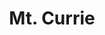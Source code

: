 ---
layout: product
product_id: 2062539653182
id: 2062539653182
title: Mt. Currie
body_html: >-
  <p>Mt. Currie in Pemberton, 2017.</p>

  <p>While staying in a micro cabin in the Pemberton Valley, and after a brief encounter with the neighbourhood black-bear, I caught this photo of the sunlight crashing against the rigid peaks of Mt. Currie.</p>

  <p> </p>
vendor: Connell McCarthy
product_type: Posters, Prints, & Visual Artwork
created_at: 2019-03-17T13:22:04-04:00
handle: mt-currie
updated_at: 2024-09-11T23:25:13-04:00
published_at: 2018-08-22T19:38:24-04:00
template_suffix: ""
published_scope: global
tags: Batch 03, clouds, mountain, mountains, Print, rocky mountains, snow
status: active
admin_graphql_api_id: gid://shopify/Product/2062539653182
variants:
  - product_id: 2062539653182
    id: 39577140133950
    title: 8x10” / Full Colour
    price: "35.00"
    position: 1
    inventory_policy: continue
    compare_at_price: null
    option1: 8x10”
    option2: Full Colour
    option3: null
    created_at: 2021-09-01T14:11:46-04:00
    updated_at: 2023-10-27T20:29:38-04:00
    taxable: true
    barcode: ""
    fulfillment_service: manual
    grams: 208
    inventory_management: shopify
    requires_shipping: true
    sku: CM-PP-B3-05-XXS-FC
    weight: 0.208
    weight_unit: kg
    inventory_item_id: 41671580778558
    inventory_quantity: 100
    old_inventory_quantity: 100
    admin_graphql_api_id: gid://shopify/ProductVariant/39577140133950
    image_id: 6301783982142
  - product_id: 2062539653182
    id: 39577140166718
    title: 8x10” / Black & White
    price: "35.00"
    position: 2
    inventory_policy: continue
    compare_at_price: null
    option1: 8x10”
    option2: Black & White
    option3: null
    created_at: 2021-09-01T14:11:46-04:00
    updated_at: 2023-10-27T20:29:38-04:00
    taxable: true
    barcode: ""
    fulfillment_service: manual
    grams: 208
    inventory_management: shopify
    requires_shipping: true
    sku: CM-PP-B3-05-XXS-BW
    weight: 0.208
    weight_unit: kg
    inventory_item_id: 41671580811326
    inventory_quantity: 100
    old_inventory_quantity: 100
    admin_graphql_api_id: gid://shopify/ProductVariant/39577140166718
    image_id: 6301783818302
  - product_id: 2062539653182
    id: 39577140199486
    title: 8.5x11” / Full Colour
    price: "35.00"
    position: 3
    inventory_policy: continue
    compare_at_price: null
    option1: 8.5x11”
    option2: Full Colour
    option3: null
    created_at: 2021-09-01T14:11:46-04:00
    updated_at: 2023-10-27T20:29:38-04:00
    taxable: true
    barcode: ""
    fulfillment_service: manual
    grams: 208
    inventory_management: shopify
    requires_shipping: true
    sku: CM-PP-B3-05-XS-FC
    weight: 0.208
    weight_unit: kg
    inventory_item_id: 41671580844094
    inventory_quantity: 100
    old_inventory_quantity: 100
    admin_graphql_api_id: gid://shopify/ProductVariant/39577140199486
    image_id: 6301783982142
  - product_id: 2062539653182
    id: 39577140232254
    title: 8.5x11” / Black & White
    price: "35.00"
    position: 4
    inventory_policy: continue
    compare_at_price: null
    option1: 8.5x11”
    option2: Black & White
    option3: null
    created_at: 2021-09-01T14:11:46-04:00
    updated_at: 2023-10-27T20:29:38-04:00
    taxable: true
    barcode: ""
    fulfillment_service: manual
    grams: 208
    inventory_management: shopify
    requires_shipping: true
    sku: CM-PP-B3-05-XS-BW
    weight: 0.208
    weight_unit: kg
    inventory_item_id: 41671580876862
    inventory_quantity: 100
    old_inventory_quantity: 100
    admin_graphql_api_id: gid://shopify/ProductVariant/39577140232254
    image_id: 6301783818302
  - product_id: 2062539653182
    id: 39577140265022
    title: 13x19” / Full Colour
    price: "40.00"
    position: 5
    inventory_policy: continue
    compare_at_price: null
    option1: 13x19”
    option2: Full Colour
    option3: null
    created_at: 2021-09-01T14:11:46-04:00
    updated_at: 2023-10-27T20:29:38-04:00
    taxable: true
    barcode: ""
    fulfillment_service: manual
    grams: 208
    inventory_management: shopify
    requires_shipping: true
    sku: CM-PP-B3-05-S-FC
    weight: 0.208
    weight_unit: kg
    inventory_item_id: 41671580909630
    inventory_quantity: 100
    old_inventory_quantity: 100
    admin_graphql_api_id: gid://shopify/ProductVariant/39577140265022
    image_id: 6301783982142
  - product_id: 2062539653182
    id: 39577140297790
    title: 13x19” / Black & White
    price: "40.00"
    position: 6
    inventory_policy: continue
    compare_at_price: null
    option1: 13x19”
    option2: Black & White
    option3: null
    created_at: 2021-09-01T14:11:46-04:00
    updated_at: 2023-10-27T20:29:38-04:00
    taxable: true
    barcode: ""
    fulfillment_service: manual
    grams: 208
    inventory_management: shopify
    requires_shipping: true
    sku: CM-PP-B3-05-S-BW
    weight: 0.208
    weight_unit: kg
    inventory_item_id: 41671580942398
    inventory_quantity: 100
    old_inventory_quantity: 100
    admin_graphql_api_id: gid://shopify/ProductVariant/39577140297790
    image_id: 6301783818302
  - product_id: 2062539653182
    id: 39577140330558
    title: 16x20” / Full Colour
    price: "50.00"
    position: 7
    inventory_policy: continue
    compare_at_price: null
    option1: 16x20”
    option2: Full Colour
    option3: null
    created_at: 2021-09-01T14:11:46-04:00
    updated_at: 2023-10-27T20:29:38-04:00
    taxable: true
    barcode: ""
    fulfillment_service: manual
    grams: 208
    inventory_management: shopify
    requires_shipping: true
    sku: CM-PP-B3-05-M-FC
    weight: 0.208
    weight_unit: kg
    inventory_item_id: 41671580975166
    inventory_quantity: 100
    old_inventory_quantity: 100
    admin_graphql_api_id: gid://shopify/ProductVariant/39577140330558
    image_id: 6301783982142
  - product_id: 2062539653182
    id: 39577140363326
    title: 16x20” / Black & White
    price: "50.00"
    position: 8
    inventory_policy: continue
    compare_at_price: null
    option1: 16x20”
    option2: Black & White
    option3: null
    created_at: 2021-09-01T14:11:46-04:00
    updated_at: 2023-10-27T20:29:38-04:00
    taxable: true
    barcode: ""
    fulfillment_service: manual
    grams: 208
    inventory_management: shopify
    requires_shipping: true
    sku: CM-PP-B3-05-M-BW
    weight: 0.208
    weight_unit: kg
    inventory_item_id: 41671581007934
    inventory_quantity: 100
    old_inventory_quantity: 100
    admin_graphql_api_id: gid://shopify/ProductVariant/39577140363326
    image_id: 6301783818302
  - product_id: 2062539653182
    id: 39577140396094
    title: 20x24” / Full Colour
    price: "60.00"
    position: 9
    inventory_policy: continue
    compare_at_price: null
    option1: 20x24”
    option2: Full Colour
    option3: null
    created_at: 2021-09-01T14:11:46-04:00
    updated_at: 2023-10-27T20:29:38-04:00
    taxable: true
    barcode: ""
    fulfillment_service: manual
    grams: 208
    inventory_management: shopify
    requires_shipping: true
    sku: CM-PP-B3-05-L-FC
    weight: 0.208
    weight_unit: kg
    inventory_item_id: 41671581040702
    inventory_quantity: 100
    old_inventory_quantity: 100
    admin_graphql_api_id: gid://shopify/ProductVariant/39577140396094
    image_id: 6301783982142
  - product_id: 2062539653182
    id: 39577140428862
    title: 20x24” / Black & White
    price: "60.00"
    position: 10
    inventory_policy: continue
    compare_at_price: null
    option1: 20x24”
    option2: Black & White
    option3: null
    created_at: 2021-09-01T14:11:46-04:00
    updated_at: 2023-10-27T20:29:38-04:00
    taxable: true
    barcode: ""
    fulfillment_service: manual
    grams: 208
    inventory_management: shopify
    requires_shipping: true
    sku: CM-PP-B3-05-L-BW
    weight: 0.208
    weight_unit: kg
    inventory_item_id: 41671581073470
    inventory_quantity: 100
    old_inventory_quantity: 100
    admin_graphql_api_id: gid://shopify/ProductVariant/39577140428862
    image_id: 6301783818302
  - product_id: 2062539653182
    id: 39577140461630
    title: 20x30” / Full Colour
    price: "70.00"
    position: 11
    inventory_policy: continue
    compare_at_price: null
    option1: 20x30”
    option2: Full Colour
    option3: null
    created_at: 2021-09-01T14:11:46-04:00
    updated_at: 2023-10-27T20:29:38-04:00
    taxable: true
    barcode: ""
    fulfillment_service: manual
    grams: 208
    inventory_management: shopify
    requires_shipping: true
    sku: CM-PP-B3-05-XL-FC
    weight: 0.208
    weight_unit: kg
    inventory_item_id: 41671581106238
    inventory_quantity: 100
    old_inventory_quantity: 100
    admin_graphql_api_id: gid://shopify/ProductVariant/39577140461630
    image_id: 6301783982142
  - product_id: 2062539653182
    id: 39577140494398
    title: 20x30” / Black & White
    price: "70.00"
    position: 12
    inventory_policy: continue
    compare_at_price: null
    option1: 20x30”
    option2: Black & White
    option3: null
    created_at: 2021-09-01T14:11:46-04:00
    updated_at: 2023-10-27T20:29:38-04:00
    taxable: true
    barcode: ""
    fulfillment_service: manual
    grams: 208
    inventory_management: shopify
    requires_shipping: true
    sku: CM-PP-B3-05-XL-BW
    weight: 0.208
    weight_unit: kg
    inventory_item_id: 41671581139006
    inventory_quantity: 100
    old_inventory_quantity: 100
    admin_graphql_api_id: gid://shopify/ProductVariant/39577140494398
    image_id: 6301783818302
  - product_id: 2062539653182
    id: 39577140527166
    title: 24x36” / Full Colour
    price: "90.00"
    position: 13
    inventory_policy: continue
    compare_at_price: null
    option1: 24x36”
    option2: Full Colour
    option3: null
    created_at: 2021-09-01T14:11:46-04:00
    updated_at: 2023-10-27T20:29:38-04:00
    taxable: true
    barcode: ""
    fulfillment_service: manual
    grams: 208
    inventory_management: shopify
    requires_shipping: true
    sku: CM-PP-B3-05-XXL-FC
    weight: 0.208
    weight_unit: kg
    inventory_item_id: 41671581171774
    inventory_quantity: 100
    old_inventory_quantity: 100
    admin_graphql_api_id: gid://shopify/ProductVariant/39577140527166
    image_id: 6301783982142
  - product_id: 2062539653182
    id: 39577140559934
    title: 24x36” / Black & White
    price: "90.00"
    position: 14
    inventory_policy: continue
    compare_at_price: null
    option1: 24x36”
    option2: Black & White
    option3: null
    created_at: 2021-09-01T14:11:46-04:00
    updated_at: 2023-10-27T20:29:38-04:00
    taxable: true
    barcode: ""
    fulfillment_service: manual
    grams: 208
    inventory_management: shopify
    requires_shipping: true
    sku: CM-PP-B3-05-XXL-BW
    weight: 0.208
    weight_unit: kg
    inventory_item_id: 41671581204542
    inventory_quantity: 100
    old_inventory_quantity: 100
    admin_graphql_api_id: gid://shopify/ProductVariant/39577140559934
    image_id: 6301783818302
  - product_id: 2062539653182
    id: 39577140592702
    title: 30x40” / Full Colour
    price: "100.00"
    position: 15
    inventory_policy: continue
    compare_at_price: null
    option1: 30x40”
    option2: Full Colour
    option3: null
    created_at: 2021-09-01T14:11:46-04:00
    updated_at: 2023-10-27T20:29:38-04:00
    taxable: true
    barcode: ""
    fulfillment_service: manual
    grams: 208
    inventory_management: shopify
    requires_shipping: true
    sku: CM-PP-B3-05-XXXL-FC
    weight: 0.208
    weight_unit: kg
    inventory_item_id: 41671581237310
    inventory_quantity: 100
    old_inventory_quantity: 100
    admin_graphql_api_id: gid://shopify/ProductVariant/39577140592702
    image_id: 6301783982142
  - product_id: 2062539653182
    id: 39577140625470
    title: 30x40” / Black & White
    price: "100.00"
    position: 16
    inventory_policy: continue
    compare_at_price: null
    option1: 30x40”
    option2: Black & White
    option3: null
    created_at: 2021-09-01T14:11:46-04:00
    updated_at: 2023-10-27T20:29:38-04:00
    taxable: true
    barcode: ""
    fulfillment_service: manual
    grams: 208
    inventory_management: shopify
    requires_shipping: true
    sku: CM-PP-B3-05-XXXL-BW
    weight: 0.208
    weight_unit: kg
    inventory_item_id: 41671581270078
    inventory_quantity: 100
    old_inventory_quantity: 100
    admin_graphql_api_id: gid://shopify/ProductVariant/39577140625470
    image_id: 6301783818302
options:
  - product_id: 2062539653182
    id: 2805824290878
    name: Size
    position: 1
    values:
      - 8x10”
      - 8.5x11”
      - 13x19”
      - 16x20”
      - 20x24”
      - 20x30”
      - 24x36”
      - 30x40”
  - product_id: 2062539653182
    id: 8589979582526
    name: Color
    position: 2
    values:
      - Full Colour
      - Black & White
images:
  - id: 6301783982142
    alt: null
    position: 1
    product_id: 2062539653182
    created_at: 2019-03-17T13:22:18-04:00
    updated_at: 2019-10-20T18:44:17-04:00
    admin_graphql_api_id: gid://shopify/ProductImage/6301783982142
    width: 1000
    height: 1500
    src: https://cdn.shopify.com/s/files/1/1624/2355/products/Mt.-Currie---Product-2019.jpg?v=1571611457
    variant_ids:
      - 39577140133950
      - 39577140199486
      - 39577140265022
      - 39577140330558
      - 39577140396094
      - 39577140461630
      - 39577140527166
      - 39577140592702
  - id: 6301783818302
    alt: null
    position: 2
    product_id: 2062539653182
    created_at: 2019-03-17T13:22:17-04:00
    updated_at: 2019-10-20T18:44:17-04:00
    admin_graphql_api_id: gid://shopify/ProductImage/6301783818302
    width: 1000
    height: 1500
    src: https://cdn.shopify.com/s/files/1/1624/2355/products/Mt.-Currie---Product-2019-B_W.jpg?v=1571611457
    variant_ids:
      - 39577140166718
      - 39577140232254
      - 39577140297790
      - 39577140363326
      - 39577140428862
      - 39577140494398
      - 39577140559934
      - 39577140625470
  - id: 28230192070718
    alt: null
    position: 3
    product_id: 2062539653182
    created_at: 2021-05-04T20:19:09-04:00
    updated_at: 2021-05-04T20:19:09-04:00
    admin_graphql_api_id: gid://shopify/ProductImage/28230192070718
    width: 2000
    height: 1800
    src: https://cdn.shopify.com/s/files/1/1624/2355/products/PAR_02_0001_7cadf2d9-ae64-4ec4-968b-a6a242082efe.png?v=1620173949
    variant_ids: []
  - id: 29846612770878
    alt: null
    position: 4
    product_id: 2062539653182
    created_at: 2022-11-23T20:00:53-05:00
    updated_at: 2022-11-23T20:00:54-05:00
    admin_graphql_api_id: gid://shopify/ProductImage/29846612770878
    width: 1971
    height: 1306
    src: https://cdn.shopify.com/s/files/1/1624/2355/products/MtCurrie_Colour.jpg?v=1669251654
    variant_ids: []
image:
  id: 6301783982142
  alt: null
  position: 1
  product_id: 2062539653182
  created_at: 2019-03-17T13:22:18-04:00
  updated_at: 2019-10-20T18:44:17-04:00
  admin_graphql_api_id: gid://shopify/ProductImage/6301783982142
  width: 1000
  height: 1500
  src: https://cdn.shopify.com/s/files/1/1624/2355/products/Mt.-Currie---Product-2019.jpg?v=1571611457
  variant_ids:
    - 39577140133950
    - 39577140199486
    - 39577140265022
    - 39577140330558
    - 39577140396094
    - 39577140461630
    - 39577140527166
    - 39577140592702

---